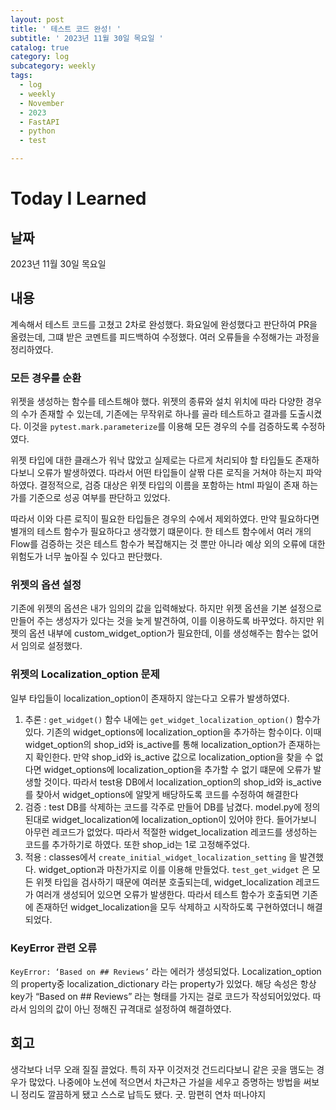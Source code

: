 ```yaml
---
layout: post
title: ' 테스트 코드 완성! '
subtitle: ' 2023년 11월 30일 목요일 '
catalog: true
category: log
subcategory: weekly
tags:
  - log
  - weekly
  - November
  - 2023
  - FastAPI
  - python
  - test

---
```


# Today I Learned

## 날짜

2023년 11월 30일 목요일

## 내용

계속해서 테스트 코드를 고쳤고 2차로 완성했다. 화요일에 완성했다고 판단하여 PR을 올렸는데, 그떄  받은 코멘트를 피드백하여 수정했다. 여러 오류들을 수정해가는 과정을 정리하였다.

### 모든 경우를 순환

위젯을 생성하는 함수를 테스트해야 했다. 위젯의 종류와 설치 위치에 따라 다양한 경우의 수가 존재할 수 있는데, 기존에는 무작위로 하나를 골라 테스트하고 결과를 도출시켰다. 이것을 `pytest.mark.parameterize`를 이용해 모든 경우의 수를 검증하도록 수정하였다.

위젯 타입에 대한 클래스가 워낙 많았고 실제로는 다르게 처리되야 할 타입들도 존재하다보니 오류가 발생하였다. 따라서 어떤 타입들이 살짞 다른 로직을 거쳐야 하는지 파악하였다. 결정적으로, 검증 대상은 위젯 타입의 이름을 포함하는 html 파일이 존재 하는가를 기준으로 성공 여부를 판단하고 있었다.

따라서 이와 다른 로직이 필요한 타입들은 경우의 수에서 제외하였다. 만약 필요하다면 별개의 테스트 함수가 필요하다고 생각했기 떄문이다. 한 테스트 함수에서 여러 개의 Flow를 검증하는 것은 테스트 함수가 복잡해지는 것 뿐만 아니라 예상 외의 오류에 대한 위험도가 너무 높아질 수 있다고 판단했다.

### 위젯의 옵션 설정

기존에 위젯의 옵션은 내가 임의의 값을 입력해놨다. 하지만 위젯 옵션을 기본 설정으로 만들어 주는 생성자가 있다는 것을 늦게 발견하여, 이를 이용하도록 바꾸었다. 하지만 위젯의 옵션 내부에 custom_widget_option가 필요한데, 이를 생성해주는 함수는 없어서 임의로 설정했다.

### 위젯의 Localization_option 문제

일부 타입들이 localization_option이 존재하지 않는다고 오류가 발생하였다.

1. 추론 : `get_widget()` 함수 내에는 `get_widget_localization_option()` 함수가 있다. 기존의 widget_options에 localization_option을 추가하는 함수이다. 이때 widget_option의 shop_id와 is_active를 통해 localization_option가 존재하는지 확인한다. 만약 shop_id와 is_active 값으로 localization_option을 찾을 수 없다면 widget_options에 localization_option을 추가할 수 없기 떄문에 오류가 발생할 것이다. 따라서 test용 DB에서 localization_option의 shop_id와 is_active를 찾아서 widget_options에 알맞게 배당하도록 코드를 수정하여 해결한다
2. 검증 : test DB를 삭제하는 코드를 각주로 만들어 DB를 남겼다. model.py에 정의된대로 widget_localization에 localization_option이 있어야 한다. 들어가보니 아무런 레코드가 없었다. 따라서 적절한 widget_localization 레코드를 생성하는 코드를 추가하기로 하였다. 또한 shop_id는 1로 고정해주었다.
3. 적용 : classes에서 `create_initial_widget_localization_setting` 을 발견했다. widget_option과 마찬가지로 이를 이용해 만들었다.  `test_get_widget` 은 모든 위젯 타입을 검사하기 때문에 여러분 호출되는데, widget_localization 레코드가 여러개 생성되어 있으면 오류가 발생한다. 따라서 테스트 함수가 호출되면 기존에 존재하던 widget_localization을 모두 삭제하고 시작하도록 구현하였더니 해결되었다.

### KeyError 관련 오류

`KeyError: ‘Based on ## Reviews’` 라는 에러가 생성되었다. Localization_option 의 property중 localization_dictionary 라는 property가 있었다. 해당 속성은 항상 key가 “Based on ## Reviews” 라는 형태를 가지는 걸로 코드가 작성되어있었다. 따라서 임의의 값이 아닌 정해진 규격대로 설정하여 해결하였다.

## 회고

생각보다 너무 오래 질질 끌었다. 특히 자꾸 이것저것 건드리다보니 같은 곳을 맴도는 경우가 많았다. 나중에야 노션에 적으면서 차근차근 가설을 세우고 증명하는 방법을 써보니 정리도 깔끔하게 됐고 스스로 납득도 됐다. 굿. 맘편히 연차 떠나야지
